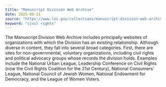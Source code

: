 ```yaml
---
title: "Manuscript Division Web Archive"
date: 2025-06-21
source: "https://www.loc.gov/collections/manuscript-division-web-archive/about-this-collection/"
keyword: "civil rights"
---
```


The Manuscript Division Web Archive includes principally websites of organizations with which the Division has an existing relationship. Although diverse in content, they fall into several broad categories. First, there are sites for non-governmental, voluntary organizations, including civil rights and political advocacy groups whose records the division holds. Examples include the National Urban League, Leadership Conference on Civil Rights (now the Civil Rights Coalition for the 21st Century), National Consumers' League, National Council of Jewish Women, National Endowment for Democracy, and the League of Women Voters.


